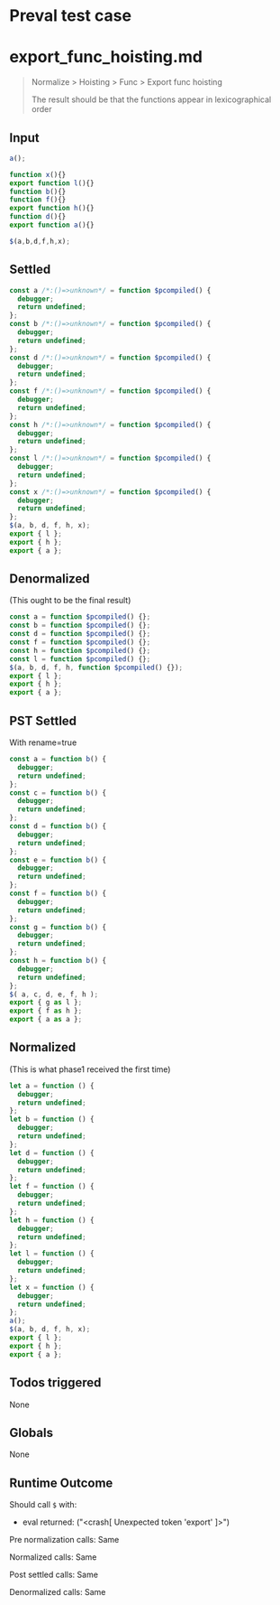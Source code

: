 # Preval test case

# export_func_hoisting.md

> Normalize > Hoisting > Func > Export func hoisting
>
> The result should be that the functions appear in lexicographical order

## Input

`````js filename=intro
a();

function x(){}
export function l(){}
function b(){}
function f(){}
export function h(){}
function d(){}
export function a(){}

$(a,b,d,f,h,x);
`````


## Settled


`````js filename=intro
const a /*:()=>unknown*/ = function $pcompiled() {
  debugger;
  return undefined;
};
const b /*:()=>unknown*/ = function $pcompiled() {
  debugger;
  return undefined;
};
const d /*:()=>unknown*/ = function $pcompiled() {
  debugger;
  return undefined;
};
const f /*:()=>unknown*/ = function $pcompiled() {
  debugger;
  return undefined;
};
const h /*:()=>unknown*/ = function $pcompiled() {
  debugger;
  return undefined;
};
const l /*:()=>unknown*/ = function $pcompiled() {
  debugger;
  return undefined;
};
const x /*:()=>unknown*/ = function $pcompiled() {
  debugger;
  return undefined;
};
$(a, b, d, f, h, x);
export { l };
export { h };
export { a };
`````


## Denormalized
(This ought to be the final result)

`````js filename=intro
const a = function $pcompiled() {};
const b = function $pcompiled() {};
const d = function $pcompiled() {};
const f = function $pcompiled() {};
const h = function $pcompiled() {};
const l = function $pcompiled() {};
$(a, b, d, f, h, function $pcompiled() {});
export { l };
export { h };
export { a };
`````


## PST Settled
With rename=true

`````js filename=intro
const a = function b() {
  debugger;
  return undefined;
};
const c = function b() {
  debugger;
  return undefined;
};
const d = function b() {
  debugger;
  return undefined;
};
const e = function b() {
  debugger;
  return undefined;
};
const f = function b() {
  debugger;
  return undefined;
};
const g = function b() {
  debugger;
  return undefined;
};
const h = function b() {
  debugger;
  return undefined;
};
$( a, c, d, e, f, h );
export { g as l };
export { f as h };
export { a as a };
`````


## Normalized
(This is what phase1 received the first time)

`````js filename=intro
let a = function () {
  debugger;
  return undefined;
};
let b = function () {
  debugger;
  return undefined;
};
let d = function () {
  debugger;
  return undefined;
};
let f = function () {
  debugger;
  return undefined;
};
let h = function () {
  debugger;
  return undefined;
};
let l = function () {
  debugger;
  return undefined;
};
let x = function () {
  debugger;
  return undefined;
};
a();
$(a, b, d, f, h, x);
export { l };
export { h };
export { a };
`````


## Todos triggered


None


## Globals


None


## Runtime Outcome


Should call `$` with:
 - eval returned: ("<crash[ Unexpected token 'export' ]>")

Pre normalization calls: Same

Normalized calls: Same

Post settled calls: Same

Denormalized calls: Same
